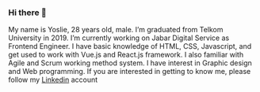 ### Hi there 👋

My name is Yoslie, 28 years old, male. I’m graduated from Telkom University in 2019.
I’m currently working on Jabar Digital Service as Frontend Engineer.
I have basic knowledge of HTML, CSS, Javascript, and get used to work with Vue.js and React.js framework.
I also familiar with Agile and Scrum working method system.
I have interest in Graphic design and Web programming.
If you are interested in getting to know me, please follow my [Linkedin](https://www.linkedin.com/in/yoslie/) account

